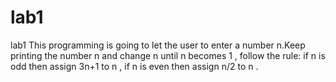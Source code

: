 # lab1
lab1
This programming is going to let the user to enter a number n.Keep printing the number n and change n until n becomes 1 , follow the rule:
if n is odd then assign 3n+1 to n , if n is even then assign n/2 to n .
